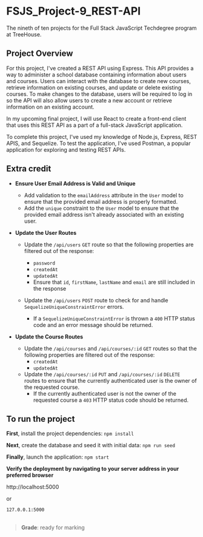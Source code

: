 # FSJS_Project-9_REST-API
The nineth of ten projects for the Full Stack JavaScript Techdegree program at TreeHouse.

## Project Overview

For this project, I've created a REST API using Express. This API provides a way to administer a school database containing information about users and courses. Users can interact with the database to create new courses, retrieve information on existing courses, and update or delete existing courses. To make changes to the database, users will be required to log in so the API will also allow users to create a new account or retrieve information on an existing account.

In my upcoming final project, I will use React to create a front-end client that uses this REST API as a part of a full-stack JavaScript application.

To complete this project, I've used my knowledge of Node.js, Express, REST APIS, and Sequelize. To test the application, I've used Postman, a popular application for exploring and testing REST APIs.

## Extra credit

- **Ensure User Email Address is Valid and Unique**
  - Add validation to the `emailAddress` attribute in the `User` model to ensure that the provided email address is properly formatted.
  - Add the `unique` constraint to the `User` model to ensure that the provided email address isn't already associated with an existing user.

- **Update the User Routes**
  - Update the `/api/users` `GET` route so that the following properties are filtered out of the response: 
    - `password`
    - `createdAt`
    - `updatedAt`
    - Ensure that `id`, `firstName`, `lastName` and `email` are still included in the response

  - Update the `/api/users` `POST` route to check for and handle `SequelizeUniqueConstraintError` errors.
    - If a `SequelizeUniqueConstraintError` is thrown a `400` HTTP status code and an error message should be returned.

- **Update the Course Routes**
  - Update the `/api/courses` and `/api/courses/:id` `GET` routes so that the following properties are filtered out of the response: 
    - `createdAt`
    - `updatedAt`
  - Update the `/api/courses/:id` `PUT` and `/api/courses/:id` `DELETE` routes to ensure that the currently authenticated user is the owner of the requested course. 
    - If the currently authenticated user is not the owner of the requested course a `403` HTTP status code should be returned. 

## To run the project
**First**, install the project dependencies:
  `npm install`

**Next**, create the database and seed it with initial data:
  `npm run seed`

**Finally**, launch the application:
  `npm start`

**Verify the deployment by navigating to your server address in
your preferred browser**

http://localhost:5000

or

```sh
127.0.0.1:5000
```

##

> **Grade**: ready for marking
